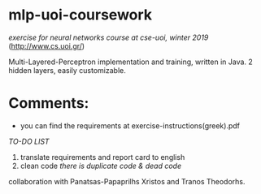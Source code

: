 # mlp-uoi-coursework
_exercise for neural networks course at cse-uoi, winter 2019_
(http://www.cs.uoi.gr/)

Multi-Layered-Perceptron implementation and training, written in Java.
2 hidden layers, easily customizable.


# Comments:
* you can find the requirements at exercise-instructions(greek).pdf


_TO-DO LIST_ 
1. translate requirements and report card to english
2. clean code
  _there is duplicate code & dead code_


collaboration with Panatsas-Papaprilhs Xristos and Tranos Theodorhs.
